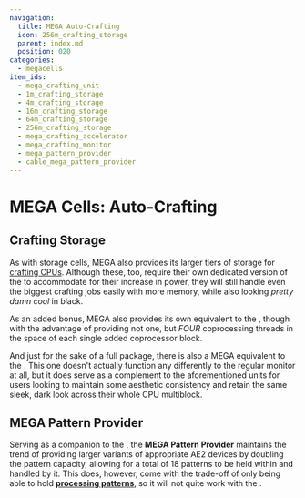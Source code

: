 ```yaml
---
navigation:
  title: MEGA Auto-Crafting
  icon: 256m_crafting_storage
  parent: index.md
  position: 020
categories:
  - megacells
item_ids:
  - mega_crafting_unit
  - 1m_crafting_storage
  - 4m_crafting_storage
  - 16m_crafting_storage
  - 64m_crafting_storage
  - 256m_crafting_storage
  - mega_crafting_accelerator
  - mega_crafting_monitor
  - mega_pattern_provider
  - cable_mega_pattern_provider
---
```


# MEGA Cells: Auto-Crafting

<GameScene zoom="6" background="transparent">
  <ImportStructure src="assets/assemblies/crafting_cpu.snbt" />
  <IsometricCamera yaw="195" pitch="10" />
</GameScene>

## Crafting Storage

<Row>
  <BlockImage id="mega_crafting_unit" scale="4" />
  <BlockImage id="1m_crafting_storage" scale="4" />
  <BlockImage id="4m_crafting_storage" scale="4" />
  <BlockImage id="16m_crafting_storage" scale="4" />
  <BlockImage id="64m_crafting_storage" scale="4" />
  <BlockImage id="256m_crafting_storage" scale="4" />
</Row>

As with storage cells, MEGA also provides its larger tiers of storage for
[crafting CPUs](ae2:ae2-mechanics/autocrafting.md). Although these, too, require their own dedicated version of the
<ItemLink id="ae2:crafting_unit" /> to accommodate for their increase in power, they will still handle even the biggest
crafting jobs easily with more memory, while also looking *pretty damn cool* in black.

<RecipeFor id="mega_crafting_unit" />
<RecipeFor id="1m_crafting_storage" />
<RecipeFor id="4m_crafting_storage" />
<RecipeFor id="16m_crafting_storage" />
<RecipeFor id="64m_crafting_storage" />
<RecipeFor id="256m_crafting_storage" />

As an added bonus, MEGA also provides its own equivalent to the <ItemLink id="ae2:crafting_accelerator" />, though with
the advantage of providing not one, but *FOUR* coprocessing threads in the space of each single added coprocessor block.

<BlockImage id="mega_crafting_accelerator" scale="4" />
<RecipeFor id="mega_crafting_accelerator" />

And just for the sake of a full package, there is also a MEGA equivalent to the <ItemLink id="ae2:crafting_monitor" />.
This one doesn't actually function any differently to the regular monitor at all, but it does serve as a complement to
the aforementioned units for users looking to maintain some aesthetic consistency and retain the same sleek, dark
look across their whole CPU multiblock.

<BlockImage id="mega_crafting_monitor" scale="4" />
<RecipeFor id="mega_crafting_monitor" />

## MEGA Pattern Provider

<Row>
  <BlockImage id="mega_pattern_provider" scale="4" />
  <GameScene zoom="4" background="transparent">
    <ImportStructure src="assets/assemblies/cable_mega_pattern_provider.snbt" />
  </GameScene>
</Row>

Serving as a companion to the <ItemLink id="ae2:pattern_provider" />, the **MEGA Pattern Provider** maintains the
trend of providing larger variants of appropriate AE2 devices by doubling the pattern capacity, allowing for a total of
18 patterns to be held within and handled by it. This does, however, come with the trade-off of only being able to hold
[**processing patterns**](ae2:items-blocks-machines/patterns.md), so it will not quite work with the
<ItemLink id="ae2:molecular_assembler" />.

<Row>
  <RecipeFor id="mega_pattern_provider" />
  <RecipeFor id="cable_mega_pattern_provider" />
</Row>
